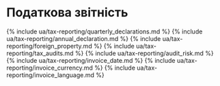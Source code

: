 # Податкова звітність

{% include ua/tax-reporting/quarterly_declarations.md %}
{% include ua/tax-reporting/annual_declaration.md %}
{% include ua/tax-reporting/foreign_property.md %}
{% include ua/tax-reporting/tax_audits.md %}
{% include ua/tax-reporting/audit_risk.md %}
{% include ua/tax-reporting/invoice_date.md %}
{% include ua/tax-reporting/invoice_currency.md %}
{% include ua/tax-reporting/invoice_language.md %}
